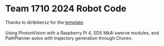 # Team 1710 2024 Robot Code </br>
Thanks to dirtbikerxz for the [template](https://github.com/dirtbikerxz/BaseTalonFXSwerve). <br> <br>
Using PhotonVision with a Raspberry Pi 4, SDS Mk4i swerve modules, and PathPlanner autos with trajectory generation through Choreo.
